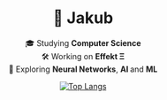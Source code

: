 <h1 align="center">👋 Jakub </h1>

<p align="center">
  🎓 Studying <strong>Computer Science</strong> <br>
  🛠️ Working on <strong>Effekt Ξ</strong> <br>
  🚀 Exploring <strong>Neural Networks</strong>, <strong>AI </strong> and <strong>ML</strong>
</p>
<div align="center">

[![Top Langs](https://github-readme-stats.vercel.app/api/top-langs/?username=JakubSchwenkbeck&hide=css,html,scss&layout=compact&bg_color=00000000&border_color=00000000&text_color=fff)](https://github.com/anuraghazra/github-readme-stats)

</div>
